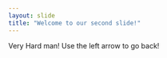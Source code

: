 ```yaml
---
layout: slide
title: "Welcome to our second slide!"
---
```

Very Hard man!
Use the left arrow to go back!
